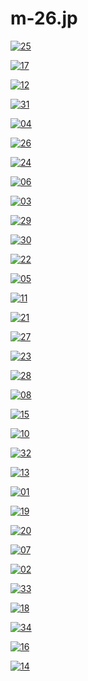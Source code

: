 # m-26.jp

<a href="25.jpg"><img alt="25" src="25.jpg"></a>

<a href="17.jpg"><img alt="17" src="17.jpg"></a>

<a href="12.jpg"><img alt="12" src="12.jpg"></a>

<a href="31.jpg"><img alt="31" src="31.jpg"></a>

<a href="04.jpg"><img alt="04" src="04.jpg"></a>

<a href="26.jpg"><img alt="26" src="26.jpg"></a>

<a href="24.jpg"><img alt="24" src="24.jpg"></a>

<a href="06.jpg"><img alt="06" src="06.jpg"></a>

<a href="03.jpg"><img alt="03" src="03.jpg"></a>

<a href="29.jpg"><img alt="29" src="29.jpg"></a>

<a href="30.jpg"><img alt="30" src="30.jpg"></a>

<a href="22.jpg"><img alt="22" src="22.jpg"></a>

<a href="05.jpg"><img alt="05" src="05.jpg"></a>

<a href="11.jpg"><img alt="11" src="11.jpg"></a>

<a href="21.jpg"><img alt="21" src="21.jpg"></a>

<a href="27.jpg"><img alt="27" src="27.jpg"></a>

<a href="23.jpg"><img alt="23" src="23.jpg"></a>

<a href="28.jpg"><img alt="28" src="28.jpg"></a>

<a href="08.jpg"><img alt="08" src="08.jpg"></a>

<a href="15.jpg"><img alt="15" src="15.jpg"></a>

<a href="10.jpg"><img alt="10" src="10.jpg"></a>

<a href="32.jpg"><img alt="32" src="32.jpg"></a>

<a href="13.jpg"><img alt="13" src="13.jpg"></a>

<a href="01.jpg"><img alt="01" src="01.jpg"></a>

<a href="19.jpg"><img alt="19" src="19.jpg"></a>

<a href="20.jpg"><img alt="20" src="20.jpg"></a>

<a href="07.jpg"><img alt="07" src="07.jpg"></a>

<a href="02.jpg"><img alt="02" src="02.jpg"></a>

<a href="33.jpg"><img alt="33" src="33.jpg"></a>

<a href="18.jpg"><img alt="18" src="18.jpg"></a>

<a href="34.jpg"><img alt="34" src="34.jpg"></a>

<a href="16.jpg"><img alt="16" src="16.jpg"></a>

<a href="14.jpg"><img alt="14" src="14.jpg"></a>

